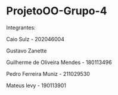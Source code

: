 # ProjetoOO-Grupo-4
Integrantes:

Caio Sulz - 202046004

Gustavo Zanette

Guilherme de Oliveira Mendes - 180113496

Pedro Ferreira Muniz - 211029530

Mateus levy - 190113901
